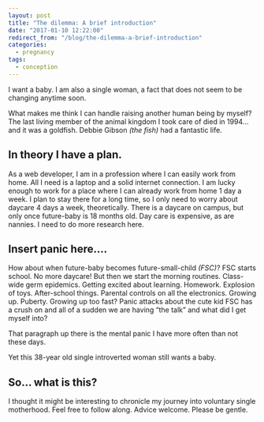 ```yaml
---
layout: post
title: "The dilemma: A brief introduction"
date: "2017-01-10 12:22:00"
redirect_from: "/blog/the-dilemma-a-brief-introduction"
categories:
  - pregnancy
tags:
  - conception
---
```


I want a baby. I am also a single woman, a fact that does not seem to be changing anytime soon.

What makes me think I can handle raising another human being by myself? The last living member of the animal kingdom I took care of died in 1994… and it was a goldfish. Debbie Gibson _(the fish)_ had a fantastic life.

## In theory I have a plan.

As a web developer, I am in a profession where I can easily work from home. All I need is a laptop and a solid internet connection. I am lucky enough to work for a place where I can already work from home 1 day a week. I plan to stay there for a long time, so I only need to worry about daycare 4 days a week, theoretically. There is a daycare on campus, but only once future-baby is 18 months old. Day care is expensive, as are nannies. I need to do more research here.

## Insert panic here….

How about when future-baby becomes future-small-child _(FSC)_? FSC starts school. No more daycare! But then we start the morning routines. Class-wide germ epidemics. Getting excited about learning. Homework. Explosion of toys. After-school things. Parental controls on all the electronics. Growing up. Puberty. Growing up too fast? Panic attacks about the cute kid FSC has a crush on and all of a sudden we are having “the talk” and what did I get myself into?

That paragraph up there is the mental panic I have more often than not these days.

Yet this 38-year old single introverted woman still wants a baby.

## So… what is this?

I thought it might be interesting to chronicle my journey into voluntary single motherhood. Feel free to follow along. Advice welcome. Please be gentle.
